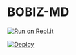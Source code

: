 

# BOBIZ-MD

[![Run on Repl.it](https://repl.it/badge/github/quiec/whatsasena)](https://replit.com/@silana-aqua-boy/ail/?v=1)

[![Deploy](https://www.herokucdn.com/deploy/button.svg)](https://heroku.com/deploy?template=https://github.com/silana-aqua-boy/ail)
